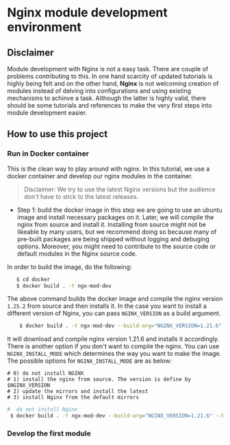 # Nginx module development environment

## Disclaimer 

Module development with Nginx is not a easy task. There are couple of problems contributing to this. In one hand scarcity of updated tutorials is highly being felt and on the other hand, **Nginx** is not welcoming creation of modules instead of delving into configurations and using existing mechanisms to achinve a task. Although the latter is highly valid, there should be some tutorials and references to make the very first steps into module development easier.


## How to use this project

### Run in Docker container
This is the clean way to play around with nginx. In this tutorial, we use a docker container and develop our nginx modules in the container.

> Disclaimer: We try to use the latest Nginx versions but the audience don't have to stick to the latest releases.

* Step 1: build the docker image
in this step we are going to use an ubuntu image and install necessary packages on it. Later, we will compile the nginx from source and install it. Installing from source might not be likeable by many users, but we recommend doing so because many of pre-built packages are being shipped without logging and debuging options. Moreover, you might need to contribute to the source code or default modules in the Nginx source code. 

In order to build the image, do the following:

```bash
   $ cd docker
   $ docker build . -t ngx-mod-dev
```
The above command builds the docker image and compile the nginx version ```1.25.2``` from source and then installs it. In the case you want to install a different version of Nginx, you can pass ```NGINX_VERSION``` as a build argument. 

```bash
    $ docker build . -t ngx-mod-dev --build-arg="NGINX_VERSION=1.21.6"
```
It will download and compile nginx version 1.21.6 and installs it accordingly.
There is another option if you don't want to compile the nginx. You can use ```NGINX_INSTALL_MODE``` which determines the way you want to make the image. The possible options for ```NGINX_INSTALL_MODE``` are as below:

    # 0) do not install NGINX
    # 1) install the nginx from source. The version is define by $NGINX_VERSION
    # 2) update the mirrors and install the latest
    # 3) install Nginx from the default mirrors

```bash
#  do not install Nginx
 $ docker build . -t ngx-mod-dev --build-arg="NGINX_VERSION=1.21.6" --build-arg="NGINX_INSTALL_MODE=0"
```

### Develop the first module
